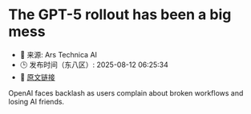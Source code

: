 # The GPT-5 rollout has been a big mess
- 📅 来源: Ars Technica AI
- 🕒 发布时间（东八区）: 2025-08-12 06:25:34
- 🔗 [原文链接](https://arstechnica.com/information-technology/2025/08/the-gpt-5-rollout-has-been-a-big-mess/)

OpenAI faces backlash as users complain about broken workflows and losing AI friends.